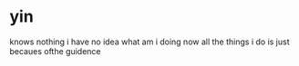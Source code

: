 # yin
knows nothing
i have no idea what am i doing now
all the things i do is just becaues ofthe guidence
